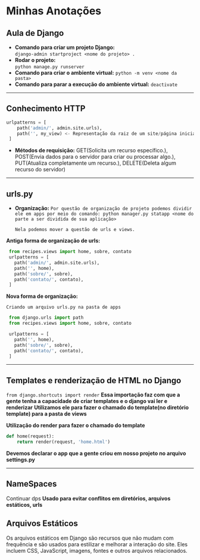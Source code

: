 # Minhas Anotações
## Aula de Django
- **Comando para criar um projeto Django:**  
  `django-admin startproject <nome do projeto> .`
- **Rodar o projeto:**  
  `python manage.py runserver`
- **Comando para criar o ambiente virtual:** 
  `python -m venv <nome da pasta>`
- **Comando para parar a execução do ambiente virtual:**
  `deactivate`
--------------------------------------------------------

## Conhecimento HTTP

~~~python
urlpatterns = [
    path('admin/', admin.site.urls),
    path('', my_view) <- Representação da raiz de um site/página inicial
 ] 
~~~

- **Métodos de requisição:**
   GET(Solicita um recurso específico.), 
   POST(Envia dados para o servidor para criar ou processar algo.), 
   PUT(Atualiza completamente um recurso.), 
   DELETE(Deleta algum recurso do servidor)
--------------------------------------------------------
## urls.py

- **Organização:**
  `Por questão de organização de projeto podemos dividir ele em apps por meio do comando: python manager.py statapp <nome do parte a ser dividida de sua aplicação>`

  `Nela podemos mover a questão de urls e views.`

**Antiga forma de organização de urls:**
~~~python
 from recipes.views import home, sobre, contato
 urlpatterns = [
   path('admin/', admin.site.urls),
   path('', home),
   path('sobre/', sobre),
   path('contato/', contato),
 ]
~~~

**Nova forma de organização:**

`Criando um arquivo urls.py na pasta de apps`

~~~python
 from django.urls import path
 from recipes.views import home, sobre, contato

 urlpatterns = [
   path('', home),
   path('sobre/', sobre),
   path('contato/', contato),
 ] 
~~~
---
## Templates e renderização de HTML no Django

`from django.shortcuts import render`
**Essa importação faz com que a gente tenha a capacidade de criar templates e o django vai ler e renderizar**
**Utilizamos ele para fazer o chamado do template(no diretório template) para a pasta de views**

**Utilização do render para fazer o chamado do template**
~~~python
def home(request):
    return render(request, 'home.html')
~~~

**Devemos declarar o app que a gente criou em nosso projeto no arquivo settings.py**

---
## NameSpaces

Continuar dps
**Usado para evitar conflitos em diretórios, arquivos estáticos, urls**

## Arquivos Estáticos

Os arquivos estáticos em Django são recursos que não mudam com frequência e são usados para estilizar e melhorar a interação do site. Eles incluem CSS, JavaScript, imagens, fontes e outros arquivos relacionados.